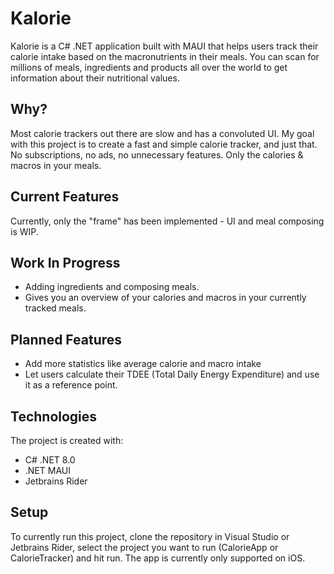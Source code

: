 # Kalorie
Kalorie is a C# .NET application built with MAUI that helps users track their calorie intake based on the macronutrients in their meals. You can scan for millions of meals, ingredients and products all over the world to get information about their nutritional values.

## Why?
Most calorie trackers out there are slow and has a convoluted UI. My goal with this project is to create a fast and simple calorie tracker, and just that. No subscriptions, no ads, no unnecessary features. Only the calories & macros in your meals.

## Current Features
Currently, only the "frame" has been implemented - UI and meal composing is WIP. 

## Work In Progress
- Adding ingredients and composing meals.
- Gives you an overview of your calories and macros in your currently tracked meals.

## Planned Features
- Add more statistics like average calorie and macro intake
- Let users calculate their TDEE (Total Daily Energy Expenditure) and use it as a reference point.

## Technologies
The project is created with:
- C# .NET 8.0
- .NET MAUI
- Jetbrains Rider

## Setup
To currently run this project, clone the repository in Visual Studio or Jetbrains Rider, select the project you want to run (CalorieApp or CalorieTracker) and hit run. The app is currently only supported on iOS.
